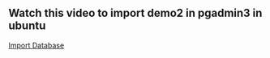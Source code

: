 ## Watch this video to import demo2 in pgadmin3 in ubuntu

[Import Database](https://youtu.be/8xI_RbG7CUA)
